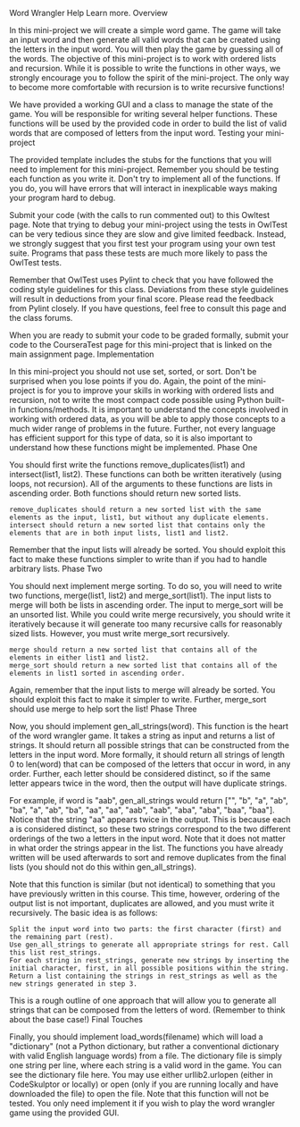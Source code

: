  Word Wrangler Help Learn more.
Overview

In this mini-project we will create a simple word game. The game will take an input word and then generate all valid words that can be created using the letters in the input word. You will then play the game by guessing all of the words. The objective of this mini-project is to work with ordered lists and recursion. While it is possible to write the functions in other ways, we strongly encourage you to follow the spirit of the mini-project. The only way to become more comfortable with recursion is to write recursive functions!

We have provided a working GUI and a class to manage the state of the game. You will be responsible for writing several helper functions. These functions will be used by the provided code in order to build the list of valid words that are composed of letters from the input word.
Testing your mini-project

The provided template includes the stubs for the functions that you will need to implement for this mini-project. Remember you should be testing each function as you write it. Don't try to implement all of the functions. If you do, you will have errors that will interact in inexplicable ways making your program hard to debug.

Submit your code (with the calls to run commented out) to this Owltest page. Note that trying to debug your mini-project using the tests in OwlTest can be very tedious since they are slow and give limited feedback. Instead, we strongly suggest that you first test your program using your own test suite. Programs that pass these tests are much more likely to pass the OwlTest tests.

Remember that OwlTest uses Pylint to check that you have followed the coding style guidelines for this class. Deviations from these style guidelines will result in deductions from your final score. Please read the feedback from Pylint closely. If you have questions, feel free to consult this page and the class forums.

When you are ready to submit your code to be graded formally, submit your code to the CourseraTest page for this mini-project that is linked on the main assignment page.
Implementation

In this mini-project you should not use set, sorted, or sort. Don't be surprised when you lose points if you do. Again, the point of the mini-project is for you to improve your skills in working with ordered lists and recursion, not to write the most compact code possible using Python built-in functions/methods. It is important to understand the concepts involved in working with ordered data, as you will be able to apply those concepts to a much wider range of problems in the future. Further, not every language has efficient support for this type of data, so it is also important to understand how these functions might be implemented.
Phase One

You should first write the functions remove_duplicates(list1) and intersect(list1, list2). These functions can both be written iteratively (using loops, not recursion). All of the arguments to these functions are lists in ascending order. Both functions should return new sorted lists.

    remove_duplicates should return a new sorted list with the same elements as the input, list1, but without any duplicate elements.
    intersect should return a new sorted list that contains only the elements that are in both input lists, list1 and list2.

Remember that the input lists will already be sorted. You should exploit this fact to make these functions simpler to write than if you had to handle arbitrary lists.
Phase Two

You should next implement merge sorting. To do so, you will need to write two functions, merge(list1, list2) and merge_sort(list1). The input lists to merge will both be lists in ascending order. The input to merge_sort will be an unsorted list. While you could write merge recursively, you should write it iteratively because it will generate too many recursive calls for reasonably sized lists. However, you must write merge_sort recursively.

    merge should return a new sorted list that contains all of the elements in either list1 and list2.
    merge_sort should return a new sorted list that contains all of the elements in list1 sorted in ascending order.

Again, remember that the input lists to merge will already be sorted. You should exploit this fact to make it simpler to write. Further, merge_sort should use merge to help sort the list!
Phase Three

Now, you should implement gen_all_strings(word). This function is the heart of the word wrangler game. It takes a string as input and returns a list of strings. It should return all possible strings that can be constructed from the letters in the input word. More formally, it should return all strings of length 0 to len(word) that can be composed of the letters that occur in word, in any order. Further, each letter should be considered distinct, so if the same letter appears twice in the word, then the output will have duplicate strings.

For example, if word is "aab", gen_all_strings would return ["", "b", "a", "ab", "ba", "a", "ab", "ba", "aa", "aa", "aab", "aab", "aba", "aba", "baa", "baa"]. Notice that the string "aa" appears twice in the output. This is because each a is considered distinct, so these two strings correspond to the two different orderings of the two a letters in the input word. Note that it does not matter in what order the strings appear in the list. The functions you have already written will be used afterwards to sort and remove duplicates from the final lists (you should not do this within gen_all_strings).

Note that this function is similar (but not identical) to something that you have previously written in this course. This time, however, ordering of the output list is not important, duplicates are allowed, and you must write it recursively. The basic idea is as follows:

    Split the input word into two parts: the first character (first) and the remaining part (rest).
    Use gen_all_strings to generate all appropriate strings for rest. Call this list rest_strings.
    For each string in rest_strings, generate new strings by inserting the initial character, first, in all possible positions within the string.
    Return a list containing the strings in rest_strings as well as the new strings generated in step 3.

This is a rough outline of one approach that will allow you to generate all strings that can be composed from the letters of word. (Remember to think about the base case!)
Final Touches

Finally, you should implement load_words(filename) which will load a "dictionary" (not a Python dictionary, but rather a conventional dictionary with valid English language words) from a file. The dictionary file is simply one string per line, where each string is a valid word in the game. You can see the dictionary file here. You may use either urllib2.urlopen (either in CodeSkulptor or locally) or open (only if you are running locally and have downloaded the file) to open the file. Note that this function will not be tested. You only need implement it if you wish to play the word wrangler game using the provided GUI.

